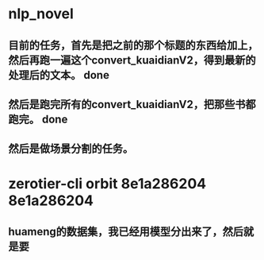 # nlp_novel

## 目前的任务，首先是把之前的那个标题的东西给加上，然后再跑一遍这个convert_kuaidianV2，得到最新的处理后的文本。 done
## 然后是跑完所有的convert_kuaidianV2，把那些书都跑完。 done

## 然后是做场景分割的任务。

# zerotier-cli orbit 8e1a286204 8e1a286204

## huameng的数据集，我已经用模型分出来了，然后就是要